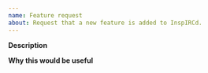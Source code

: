 ```yaml
---
name: Feature request
about: Request that a new feature is added to InspIRCd.
---
```


<!--
*PLEASE* fill in the issue template below rather than just deleting it. Failure to do so may result in your issue being ignored and/or closed.

The GitHub issue tracker is for feature requests ONLY. General support can be found at the following locations:

Discussions: https://github.com/inspircd/inspircd/discussions
Docs: https://docs.inspircd.org
IRC: irc.inspircd.org #inspircd
Example configs (v3): https://github.com/inspircd/inspircd/tree/insp3/docs/conf
Example configs (v4): https://github.com/inspircd/inspircd/tree/insp4/docs/conf
-->

**Description**

<!--
Briefly describe the problem you are having in a few paragraphs.
-->

**Why this would be useful**


<!--
Briefly describe why the feature would be useful.
-->
